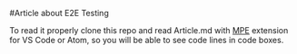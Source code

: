 #Article about E2E Testing

To read it properly clone this repo and read Article.md with [MPE](https://marketplace.visualstudio.com/items?itemName=shd101wyy.markdown-preview-enhanced) extension for VS Code or Atom, so you will be able to see code lines in code boxes.
